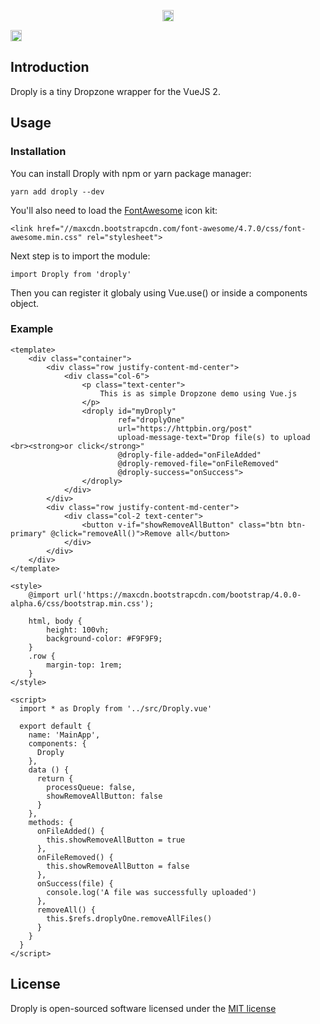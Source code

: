 <p align="center">

</p>


<p align="center">
<a href="https://www.npmjs.com/package/droply"><img src="https://badge.fury.io/js/droply.svg" alt="npm version" height="18"></a>

<a href="https://www.npmjs.com/package/droply"><img src="https://img.shields.io/badge/vue-2.x-brightgreen.svg" alt="vue version" height="18"></a>

</p>

## Introduction

Droply is a tiny Dropzone wrapper for the VueJS 2.

## Usage

### Installation

You can install Droply with npm or yarn package manager:

```
yarn add droply --dev
```

You'll also need to load the [FontAwesome](http://fontawesome.io/) icon kit:

````
<link href="//maxcdn.bootstrapcdn.com/font-awesome/4.7.0/css/font-awesome.min.css" rel="stylesheet">
````

Next step is to import the module:

```
import Droply from 'droply'
```

Then you can register it globaly using Vue.use() or inside a components object.

### Example

```
<template>
    <div class="container">
        <div class="row justify-content-md-center">
            <div class="col-6">
                <p class="text-center">
                    This is as simple Dropzone demo using Vue.js
                </p>
                <droply id="myDroply"
                        ref="droplyOne"
                        url="https://httpbin.org/post"
                        upload-message-text="Drop file(s) to upload <br><strong>or click</strong>"
                        @droply-file-added="onFileAdded"
                        @droply-removed-file="onFileRemoved"
                        @droply-success="onSuccess">
                </droply>
            </div>
        </div>
        <div class="row justify-content-md-center">
            <div class="col-2 text-center">
                <button v-if="showRemoveAllButton" class="btn btn-primary" @click="removeAll()">Remove all</button>
            </div>
        </div>
    </div>
</template>

<style>
    @import url('https://maxcdn.bootstrapcdn.com/bootstrap/4.0.0-alpha.6/css/bootstrap.min.css');
    
    html, body {
        height: 100vh;
        background-color: #F9F9F9;
    }
    .row {
        margin-top: 1rem;
    }
</style>

<script>
  import * as Droply from '../src/Droply.vue'

  export default {
    name: 'MainApp',
    components: {
      Droply
    },
    data () {
      return {
        processQueue: false,
        showRemoveAllButton: false
      }
    },
    methods: {
      onFileAdded() {
        this.showRemoveAllButton = true
      },
      onFileRemoved() {
        this.showRemoveAllButton = false
      },
      onSuccess(file) {
        console.log('A file was successfully uploaded')
      },
      removeAll() {
        this.$refs.droplyOne.removeAllFiles()
      }
    }
  }
</script>
```

## License

Droply is open-sourced software licensed under the [MIT license](http://opensource.org/licenses/MIT)





<div id="droply-logo-def" style="display: none">
    <svg width="90px" height="90px" xmlns:xlink="http://www.w3.org/1999/xlink" version="1.1" x="0px" y="0px" viewBox="0 0 512 512" enable-background="new 0 0 512 512" id="droply-icon" xmlns="http://www.w3.org/2000/svg" style="height:90px;width:90px;perspective-origin:45px 45px;transform-origin:45px 45px;">
        <path d="M446.313,208.813C447.031,203.25,448,197.75,448,192c0-70.688-57.281-128-128-128c-41.813,0-78.594,20.344-101.938,51.375  C209.656,113.344,201,112,192,112c-61.875,0-112,50.125-112,112c0,1.75,0.438,3.313,0.5,5.063C34.094,242.719,0,285.156,0,336  c0,61.875,50.125,112,112,112h272c70.719,0,128-57.281,128-128C512,272.063,485.344,230.75,446.313,208.813z M233.375,378.5  L142.859,288l45.266-45.25l45.25,45.25l90.5-90.5l45.25,45.25L233.375,378.5z" style="display:inline;height:auto;overflow-x:visible;overflow-y:visible;vertical-align:baseline;width:auto;perspective-origin:0px 0px;transform-origin:0px 0px;d:path('M 446.313 208.813 C 447.031 203.25 448 197.75 448 192 c 0 -70.688 -57.281 -128 -128 -128 c -41.813 0 -78.594 20.344 -101.938 51.375 C 209.656 113.344 201 112 192 112 c -61.875 0 -112 50.125 -112 112 c 0 1.75 0.438 3.313 0.5 5.063 C 34.094 242.719 0 285.156 0 336 c 0 61.875 50.125 112 112 112 h 272 c 70.719 0 128 -57.281 128 -128 C 512 272.063 485.344 230.75 446.313 208.813 Z M 233.375 378.5 L 142.859 288 l 45.266 -45.25 l 45.25 45.25 l 90.5 -90.5 l 45.25 45.25 L 233.375 378.5 Z');"></path>
    </svg>

    <svg width="374.16914285714px" height="278.85714285714px" id="droply-text" style="height:auto;width:auto;perspective-origin:0px 0px;transform-origin:0px 0px;" version="1.1" xmlns="http://www.w3.org/2000/svg" xmlns:xlink="http://www.w3.org/1999/xlink">
        <path fill="#D9666F" d="M31.871428571429,77.28l0-4.6657142857143c-2.8257142857143,3.8114285714286-7.2942857142857,6.2428571428572-12.354285714286,6.2428571428572c-8.6742857142858,0-15.574285714286-7.2285714285715-15.574285714286-16.034285714286c0-8.9371428571429,6.9-16.165714285714,15.574285714286-16.165714285714c5.06,0,9.5285714285715,2.4971428571429,12.354285714286,6.3085714285715l0-18.531428571429c0-0.85428571428572,0.72285714285715-1.5771428571429,1.6428571428572-1.5771428571429c0.85428571428572,0,1.5771428571429,0.72285714285715,1.5771428571429,1.5771428571429l0,27.731428571429l0,0.65714285714286l0,14.457142857143c0,0.85428571428572-0.72285714285715,1.5771428571429-1.5771428571429,1.5771428571429c-0.92,0-1.6428571428572-0.72285714285715-1.6428571428572-1.5771428571429z M19.517142857143,75.637142857143c6.6371428571429,0,12.091428571429-5.4542857142857,12.354285714286-12.288571428571l0-1.0514285714286c-0.26285714285714-6.9-5.7171428571429-12.42-12.354285714286-12.42c-6.7685714285715,0-12.354285714286,5.7828571428572-12.354285714286,12.945714285714c0,7.0971428571429,5.5857142857143,12.814285714286,12.354285714286,12.814285714286z M43.233428571429,77.28l0-28.98c0-0.92,0.72285714285715-1.5771428571429,1.6428571428572-1.5771428571429c0.78857142857143,0,1.5114285714286,0.65714285714286,1.5114285714286,1.5771428571429l0,7.0971428571429c0.13142857142857-0.26285714285714,0.26285714285714-0.52571428571429,0.46-0.78857142857143c2.4314285714286-3.8114285714286,6.7028571428572-7.8857142857143,12.88-7.8857142857143c0.85428571428572,0,1.5771428571429,0.65714285714286,1.5771428571429,1.5771428571429c0,0.85428571428572-0.72285714285715,1.5771428571429-1.5771428571429,1.5771428571429c-4.2057142857143,0-7.0971428571429,2.3657142857143-9.3314285714286,5.2571428571429c-2.1685714285714,2.8914285714286-3.4171428571429,6.1771428571429-3.8771428571429,7.4914285714286c-0.13142857142857,0.26285714285714-0.13142857142857,0.39428571428572-0.13142857142857,0.52571428571429l0,14.128571428571c0,0.92-0.72285714285715,1.5771428571429-1.5114285714286,1.5771428571429c-0.92,0-1.6428571428572-0.65714285714286-1.6428571428572-1.5771428571429z M64.321142857143,62.757142857143c0-8.74,6.8342857142857-16.1,15.245714285714-16.1l0,0c8.4771428571429,0,15.245714285714,7.36,15.245714285714,16.1l0,0c0,8.74-6.7685714285715,16.1-15.245714285714,16.1l0,0c-8.4114285714286,0-15.245714285714-7.36-15.245714285714-16.1l0,0z M67.475428571429,62.757142857143c0,7.1628571428572,5.52,12.945714285714,12.091428571429,12.945714285714l0,0c6.5714285714286,0,12.091428571429-5.7828571428572,12.091428571429-12.945714285714l0,0c0-7.1628571428572-5.52-13.011428571429-12.091428571429-13.011428571429l0,0c-6.5714285714286,0-12.091428571429,5.8485714285715-12.091428571429,13.011428571429l0,0z M100.65457142857,90.751428571429l0-27.468571428572l0-0.65714285714286l0-0.65714285714286l0-13.734285714286c0-0.85428571428572,0.72285714285715-1.5771428571429,1.5771428571429-1.5771428571429c0.92,0,1.6428571428572,0.72285714285715,1.6428571428572,1.5771428571429l0,4.6657142857143c2.76-3.7457142857143,7.2285714285715-6.2428571428572,12.222857142857-6.2428571428572c8.6742857142858,0,15.574285714286,7.1628571428572,15.574285714286,15.968571428571c0,8.74-6.9,16.034285714286-15.574285714286,16.034285714286c-4.9942857142857,0-9.4628571428572-2.4971428571429-12.222857142857-6.3085714285715l0,18.4c0,0.85428571428572-0.72285714285715,1.5771428571429-1.6428571428572,1.5771428571429c-0.85428571428572,0-1.5771428571429-0.72285714285715-1.5771428571429-1.5771428571429z M103.87457142857,62.1l0,0.52571428571429c0,7.0971428571429,5.5857142857143,12.814285714286,12.222857142857,12.88c6.8342857142857-0.065714285714286,12.354285714286-5.7828571428572,12.354285714286-12.88s-5.52-12.748571428571-12.354285714286-12.748571428571c-6.5057142857143,0-11.96,5.3885714285715-12.222857142857,12.222857142857z M138.23657142857,77.28l0-42.845714285714c0-0.85428571428572,0.72285714285715-1.5771428571429,1.5771428571429-1.5771428571429l0,0c0.92,0,1.6428571428572,0.72285714285715,1.6428571428572,1.5771428571429l0,0l0,42.845714285714c0,0.85428571428572-0.72285714285715,1.5771428571429-1.6428571428572,1.5771428571429l0,0c-0.85428571428572,0-1.5771428571429-0.72285714285715-1.5771428571429-1.5771428571429l0,0z M145.19571428571,65.648571428572l0-17.48c0-0.85428571428572,0.72285714285715-1.5114285714286,1.5114285714286-1.5114285714286c0.92,0,1.6428571428572,0.65714285714286,1.6428571428572,1.5114285714286l0,17.48c0,5.52,4.4028571428572,9.9228571428572,9.8571428571429,9.9228571428572c5.52,0,9.9228571428572-4.4028571428572,9.9885714285715-9.9228571428572l0-17.48c0-0.26285714285714,0.065714285714286-0.59142857142857,0.26285714285714-0.78857142857143c0-0.065714285714286,0.065714285714286-0.13142857142857,0.065714285714286-0.19714285714286c0.065714285714286,0,0.065714285714286-0.065714285714286,0.13142857142857-0.065714285714286c0.13142857142857-0.19714285714286,0.39428571428572-0.32857142857143,0.59142857142857-0.39428571428572l0.13142857142857,0c0.065714285714286,0,0.13142857142857-0.065714285714286,0.19714285714286-0.065714285714286l0.19714285714286,0l0.19714285714286,0c0.26285714285714,0.065714285714286,0.52571428571429,0.19714285714286,0.78857142857143,0.32857142857143c0.13142857142857,0.13142857142857,0.32857142857143,0.32857142857143,0.39428571428572,0.52571428571429c0.13142857142857,0.19714285714286,0.19714285714286,0.46,0.19714285714286,0.65714285714286l0,17.48l0,0.59142857142857l0,10.054285714286c0,8.4114285714286-6.8342857142857,15.114285714286-15.311428571429,15.114285714286c-2.3657142857143,0-4.6-0.59142857142857-6.6371428571429-1.5114285714286c-0.72285714285715-0.46-1.0514285714286-1.38-0.65714285714286-2.1028571428572c0.39428571428572-0.78857142857143,1.2485714285714-0.98571428571429,2.0371428571429-0.78857142857143c1.5771428571429,0.78857142857143,3.4171428571429,1.2485714285714,5.2571428571429,1.2485714285714c6.7028571428572,0,12.091428571429-5.3228571428572,12.157142857143-11.96l0-2.1028571428572c-2.4314285714286,2.76-5.98,4.6-9.9885714285715,4.6c-7.1628571428572-0.065714285714286-13.011428571429-5.9142857142857-13.011428571429-13.142857142857z" style="display:inline;height:auto;overflow-x:visible;overflow-y:visible;vertical-align:baseline;width:auto;perspective-origin:0px 0px;transform-origin:0px 0px;fill:rgb(217, 102, 111);d:path('M 31.8714 77.28 l 0 -4.66571 c -2.82571 3.81143 -7.29429 6.24286 -12.3543 6.24286 c -8.67429 0 -15.5743 -7.22857 -15.5743 -16.0343 c 0 -8.93714 6.9 -16.1657 15.5743 -16.1657 c 5.06 0 9.52857 2.49714 12.3543 6.30857 l 0 -18.5314 c 0 -0.854286 0.722857 -1.57714 1.64286 -1.57714 c 0.854286 0 1.57714 0.722857 1.57714 1.57714 l 0 27.7314 l 0 0.657143 l 0 14.4571 c 0 0.854286 -0.722857 1.57714 -1.57714 1.57714 c -0.92 0 -1.64286 -0.722857 -1.64286 -1.57714 Z M 19.5171 75.6371 c 6.63714 0 12.0914 -5.45429 12.3543 -12.2886 l 0 -1.05143 c -0.262857 -6.9 -5.71714 -12.42 -12.3543 -12.42 c -6.76857 0 -12.3543 5.78286 -12.3543 12.9457 c 0 7.09714 5.58571 12.8143 12.3543 12.8143 Z M 43.2334 77.28 l 0 -28.98 c 0 -0.92 0.722857 -1.57714 1.64286 -1.57714 c 0.788571 0 1.51143 0.657143 1.51143 1.57714 l 0 7.09714 c 0.131429 -0.262857 0.262857 -0.525714 0.46 -0.788571 c 2.43143 -3.81143 6.70286 -7.88571 12.88 -7.88571 c 0.854286 0 1.57714 0.657143 1.57714 1.57714 c 0 0.854286 -0.722857 1.57714 -1.57714 1.57714 c -4.20571 0 -7.09714 2.36571 -9.33143 5.25714 c -2.16857 2.89143 -3.41714 6.17714 -3.87714 7.49143 c -0.131429 0.262857 -0.131429 0.394286 -0.131429 0.525714 l 0 14.1286 c 0 0.92 -0.722857 1.57714 -1.51143 1.57714 c -0.92 0 -1.64286 -0.657143 -1.64286 -1.57714 Z M 64.3211 62.7571 c 0 -8.74 6.83429 -16.1 15.2457 -16.1 l 0 0 c 8.47714 0 15.2457 7.36 15.2457 16.1 l 0 0 c 0 8.74 -6.76857 16.1 -15.2457 16.1 l 0 0 c -8.41143 0 -15.2457 -7.36 -15.2457 -16.1 l 0 0 Z M 67.4754 62.7571 c 0 7.16286 5.52 12.9457 12.0914 12.9457 l 0 0 c 6.57143 0 12.0914 -5.78286 12.0914 -12.9457 l 0 0 c 0 -7.16286 -5.52 -13.0114 -12.0914 -13.0114 l 0 0 c -6.57143 0 -12.0914 5.84857 -12.0914 13.0114 l 0 0 Z M 100.655 90.7514 l 0 -27.4686 l 0 -0.657143 l 0 -0.657143 l 0 -13.7343 c 0 -0.854286 0.722857 -1.57714 1.57714 -1.57714 c 0.92 0 1.64286 0.722857 1.64286 1.57714 l 0 4.66571 c 2.76 -3.74571 7.22857 -6.24286 12.2229 -6.24286 c 8.67429 0 15.5743 7.16286 15.5743 15.9686 c 0 8.74 -6.9 16.0343 -15.5743 16.0343 c -4.99429 0 -9.46286 -2.49714 -12.2229 -6.30857 l 0 18.4 c 0 0.854286 -0.722857 1.57714 -1.64286 1.57714 c -0.854286 0 -1.57714 -0.722857 -1.57714 -1.57714 Z M 103.875 62.1 l 0 0.525714 c 0 7.09714 5.58571 12.8143 12.2229 12.88 c 6.83429 -0.0657143 12.3543 -5.78286 12.3543 -12.88 s -5.52 -12.7486 -12.3543 -12.7486 c -6.50571 0 -11.96 5.38857 -12.2229 12.2229 Z M 138.237 77.28 l 0 -42.8457 c 0 -0.854286 0.722857 -1.57714 1.57714 -1.57714 l 0 0 c 0.92 0 1.64286 0.722857 1.64286 1.57714 l 0 0 l 0 42.8457 c 0 0.854286 -0.722857 1.57714 -1.64286 1.57714 l 0 0 c -0.854286 0 -1.57714 -0.722857 -1.57714 -1.57714 l 0 0 Z M 145.196 65.6486 l 0 -17.48 c 0 -0.854286 0.722857 -1.51143 1.51143 -1.51143 c 0.92 0 1.64286 0.657143 1.64286 1.51143 l 0 17.48 c 0 5.52 4.40286 9.92286 9.85714 9.92286 c 5.52 0 9.92286 -4.40286 9.98857 -9.92286 l 0 -17.48 c 0 -0.262857 0.0657143 -0.591429 0.262857 -0.788571 c 0 -0.0657143 0.0657143 -0.131429 0.0657143 -0.197143 c 0.0657143 0 0.0657143 -0.0657143 0.131429 -0.0657143 c 0.131429 -0.197143 0.394286 -0.328571 0.591429 -0.394286 l 0.131429 0 c 0.0657143 0 0.131429 -0.0657143 0.197143 -0.0657143 l 0.197143 0 l 0.197143 0 c 0.262857 0.0657143 0.525714 0.197143 0.788571 0.328571 c 0.131429 0.131429 0.328571 0.328571 0.394286 0.525714 c 0.131429 0.197143 0.197143 0.46 0.197143 0.657143 l 0 17.48 l 0 0.591429 l 0 10.0543 c 0 8.41143 -6.83429 15.1143 -15.3114 15.1143 c -2.36571 0 -4.6 -0.591429 -6.63714 -1.51143 c -0.722857 -0.46 -1.05143 -1.38 -0.657143 -2.10286 c 0.394286 -0.788571 1.24857 -0.985714 2.03714 -0.788571 c 1.57714 0.788571 3.41714 1.24857 5.25714 1.24857 c 6.70286 0 12.0914 -5.32286 12.1571 -11.96 l 0 -2.10286 c -2.43143 2.76 -5.98 4.6 -9.98857 4.6 c -7.16286 -0.0657143 -13.0114 -5.91429 -13.0114 -13.1429 Z');"></path>
    </svg>
</div>